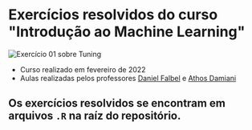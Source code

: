 # Exercícios resolvidos do curso "Introdução ao Machine Learning"

![Exercício 01 sobre Tuning](https://user-images.githubusercontent.com/65104127/155156018-d5c61b03-ecb4-408e-8a4c-2c048d0f57e5.png)

* Curso realizado em fevereiro de 2022
* Aulas realizadas pelos professores [Daniel Falbel](https://github.com/dfalbel) e [Athos Damiani](https://github.com/Athospd)

## Os exercícios resolvidos se encontram em arquivos `.R` na raíz do repositório.
